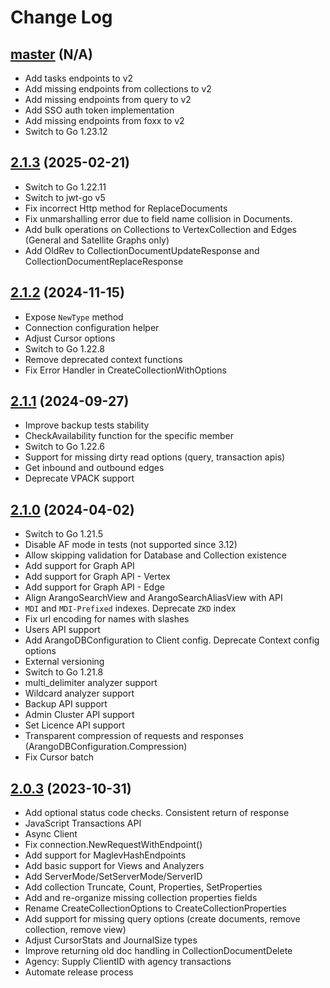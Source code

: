 # Change Log

## [master](https://github.com/arangodb/go-driver/tree/master) (N/A)
- Add tasks endpoints to v2
- Add missing endpoints from collections to v2
- Add missing endpoints from query to v2
- Add SSO auth token implementation
- Add missing endpoints from foxx to v2
- Switch to Go 1.23.12

## [2.1.3](https://github.com/arangodb/go-driver/tree/v2.1.3) (2025-02-21)
- Switch to Go 1.22.11
- Switch to jwt-go v5
- Fix incorrect Http method for ReplaceDocuments
- Fix unmarshalling error due to field name collision in Documents.
- Add bulk operations on Collections to VertexCollection and Edges (General and Satellite Graphs only)
- Add OldRev to CollectionDocumentUpdateResponse and CollectionDocumentReplaceResponse


## [2.1.2](https://github.com/arangodb/go-driver/tree/v2.1.2) (2024-11-15)
- Expose `NewType` method
- Connection configuration helper
- Adjust Cursor options
- Switch to Go 1.22.8
- Remove deprecated context functions
- Fix Error Handler in CreateCollectionWithOptions

## [2.1.1](https://github.com/arangodb/go-driver/tree/v2.1.1) (2024-09-27)
- Improve backup tests stability
- CheckAvailability function for the specific member
- Switch to Go 1.22.6
- Support for missing dirty read options (query, transaction apis)
- Get inbound and outbound edges
- Deprecate VPACK support

## [2.1.0](https://github.com/arangodb/go-driver/tree/v2.1.0) (2024-04-02)
- Switch to Go 1.21.5
- Disable AF mode in tests (not supported since 3.12)
- Allow skipping validation for Database and Collection existence
- Add support for Graph API
- Add support for Graph API - Vertex
- Add support for Graph API - Edge
- Align ArangoSearchView and ArangoSearchAliasView with API
- `MDI` and `MDI-Prefixed` indexes. Deprecate `ZKD` index
- Fix url encoding for names with slashes
- Users API support
- Add ArangoDBConfiguration to Client config. Deprecate Context config options
- External versioning
- Switch to Go 1.21.8
- multi_delimiter analyzer support
- Wildcard analyzer support
- Backup API support
- Admin Cluster API support
- Set Licence API support
- Transparent compression of requests and responses (ArangoDBConfiguration.Compression)
- Fix Cursor batch


## [2.0.3](https://github.com/arangodb/go-driver/tree/v2.0.3) (2023-10-31)
- Add optional status code checks. Consistent return of response
- JavaScript Transactions API
- Async Client
- Fix connection.NewRequestWithEndpoint()
- Add support for MaglevHashEndpoints
- Add basic support for Views and Analyzers
- Add ServerMode/SetServerMode/ServerID
- Add collection Truncate, Count, Properties, SetProperties
- Add and re-organize missing collection properties fields
- Rename CreateCollectionOptions to CreateCollectionProperties
- Add support for missing query options (create documents, remove collection, remove view)
- Adjust CursorStats and JournalSize types
- Improve returning old doc handling in CollectionDocumentDelete
- Agency: Supply ClientID with agency transactions
- Automate release process
